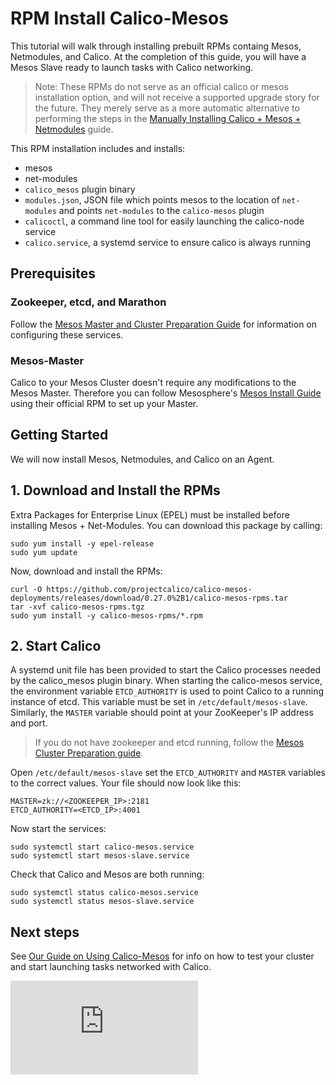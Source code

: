 # RPM Install Calico-Mesos
This tutorial will walk through installing prebuilt RPMs containg Mesos, Netmodules, and Calico. At the completion of this guide, you will have a Mesos Slave ready to launch tasks with Calico networking.

>Note: These RPMs do not serve as an official calico or mesos installation option, and will not receive a supported upgrade story for the future. They merely serve as a more automatic alternative to performing the steps in the [Manually Installing Calico + Mesos + Netmodules](ManualInstallCalicoMesos.md) guide. 

This RPM installation includes and installs:
- mesos
- net-modules
- `calico_mesos` plugin binary
- `modules.json`, JSON file which points mesos to the location of `net-modules` and points `net-modules` to the `calico-mesos` plugin
- `calicoctl`, a command line tool for easily launching the calico-node service
- `calico.service`, a systemd service to ensure calico is always running

## Prerequisites
### Zookeeper, etcd, and Marathon
Follow the [Mesos Master and Cluster Preparation Guide](MesosClusterPreparation.md) for information on configuring these services.

### Mesos-Master
Calico to your Mesos Cluster doesn't require any modifications to the Mesos Master. Therefore you can follow Mesosphere's  [Mesos Install Guide](https://mesosphere.com/downloads/) using their official RPM to set up your Master.


## Getting Started
We will now install Mesos, Netmodules, and Calico on an Agent.

## 1. Download and Install the RPMs
Extra Packages for Enterprise Linux (EPEL) must be installed before installing Mesos + Net-Modules. You can download this package by calling:

```
sudo yum install -y epel-release
sudo yum update
```

Now, download and install the RPMs:
```
curl -O https://github.com/projectcalico/calico-mesos-deployments/releases/download/0.27.0%2B1/calico-mesos-rpms.tar
tar -xvf calico-mesos-rpms.tgz
sudo yum install -y calico-mesos-rpms/*.rpm
```

## 2. Start Calico
A systemd unit file has been provided to start the Calico processes needed by the calico_mesos plugin binary. When starting the calico-mesos service, the environment variable `ETCD_AUTHORITY` is used to point Calico to a running instance of etcd. This variable must be set in `/etc/default/mesos-slave`.  Similarly, the `MASTER` variable should point at your ZooKeeper's IP address and port. 

> If you do not have zookeeper and etcd running, follow the [Mesos Cluster Preparation guide](MesosClusterPreparation.md#install-zookeeper-and-etcd).

Open `/etc/default/mesos-slave` set the `ETCD_AUTHORITY` and `MASTER` 
variables to the correct values.  Your file should now look like this:
```
MASTER=zk://<ZOOKEEPER_IP>:2181
ETCD_AUTHORITY=<ETCD_IP>:4001
```

Now start the services:

```
sudo systemctl start calico-mesos.service
sudo systemctl start mesos-slave.service
```

Check that Calico and Mesos are both running:

```
sudo systemctl status calico-mesos.service
sudo systemctl status mesos-slave.service
```

## Next steps
See [Our Guide on Using Calico-Mesos](UsingCalicoMesos.md) for info on how to test your cluster and start launching tasks networked with Calico.


[calico-mesos]: https://github.com/projectcalico/calico-mesos/releases/latest

[![Analytics](https://ga-beacon.appspot.com/UA-52125893-3/calico-containers/docs/mesos/RpmInstallCalicoMesos.md?pixel)](https://github.com/igrigorik/ga-beacon)
